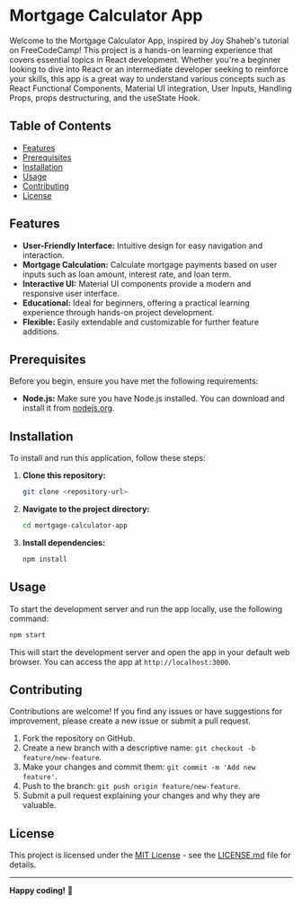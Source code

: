 # Mortgage Calculator App

Welcome to the Mortgage Calculator App, inspired by Joy Shaheb's tutorial on FreeCodeCamp! This project is a hands-on learning experience that covers essential topics in React development. Whether you're a beginner looking to dive into React or an intermediate developer seeking to reinforce your skills, this app is a great way to understand various concepts such as React Functional Components, Material UI integration, User Inputs, Handling Props, props destructuring, and the useState Hook.

## Table of Contents

- [Features](#features)
- [Prerequisites](#prerequisites)
- [Installation](#installation)
- [Usage](#usage)
- [Contributing](#contributing)
- [License](#license)

## Features

- **User-Friendly Interface:** Intuitive design for easy navigation and interaction.
- **Mortgage Calculation:** Calculate mortgage payments based on user inputs such as loan amount, interest rate, and loan term.
- **Interactive UI:** Material UI components provide a modern and responsive user interface.
- **Educational:** Ideal for beginners, offering a practical learning experience through hands-on project development.
- **Flexible:** Easily extendable and customizable for further feature additions.

## Prerequisites

Before you begin, ensure you have met the following requirements:

- **Node.js:** Make sure you have Node.js installed. You can download and install it from [nodejs.org](https://nodejs.org/).

## Installation

To install and run this application, follow these steps:

1. **Clone this repository:**

   ```bash
   git clone <repository-url>
   ```

2. **Navigate to the project directory:**

   ```bash
   cd mortgage-calculator-app
   ```

3. **Install dependencies:**

   ```bash
   npm install
   ```

## Usage

To start the development server and run the app locally, use the following command:

```bash
npm start
```

This will start the development server and open the app in your default web browser. You can access the app at `http://localhost:3000`.

## Contributing

Contributions are welcome! If you find any issues or have suggestions for improvement, please create a new issue or submit a pull request.

1. Fork the repository on GitHub.
2. Create a new branch with a descriptive name: `git checkout -b feature/new-feature`.
3. Make your changes and commit them: `git commit -m 'Add new feature'`.
4. Push to the branch: `git push origin feature/new-feature`.
5. Submit a pull request explaining your changes and why they are valuable.

## License

This project is licensed under the [MIT License](LICENSE.md) - see the [LICENSE.md](LICENSE.md) file for details.

---

**Happy coding!** 🚀
